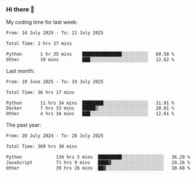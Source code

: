 ### Hi there 👋

My coding time for last week:

<!--START_SECTION:week-->

```txt
From: 14 July 2025 - To: 21 July 2025

Total Time: 2 hrs 37 mins

Python       1 hr 35 mins    ███████████████░░░░░░░░░░   60.58 %
Other        19 mins         ███░░░░░░░░░░░░░░░░░░░░░░   12.62 %
```

<!--END_SECTION:week-->

Last month:

<!--START_SECTION:month-->

```txt
From: 19 June 2025 - To: 19 July 2025

Total Time: 36 hrs 17 mins

Python       11 hrs 34 mins  ████████░░░░░░░░░░░░░░░░░   31.91 %
Docker       7 hrs 33 mins   █████▒░░░░░░░░░░░░░░░░░░░   20.81 %
Other        4 hrs 34 mins   ███░░░░░░░░░░░░░░░░░░░░░░   12.61 %
```

<!--END_SECTION:month-->

The past year:

<!--START_SECTION:year-->

```txt
From: 20 July 2024 - To: 20 July 2025

Total Time: 369 hrs 30 mins

Python             134 hrs 5 mins  █████████░░░░░░░░░░░░░░░░   36.29 %
JavaScript         71 hrs 9 mins   ████▓░░░░░░░░░░░░░░░░░░░░   19.26 %
Other              39 hrs 26 mins  ██▓░░░░░░░░░░░░░░░░░░░░░░   10.68 %
```

<!--END_SECTION:year-->
